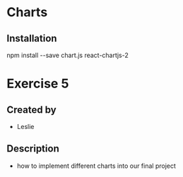 # Charts
## Installation
npm install --save chart.js react-chartjs-2

# Exercise 5
## Created by
- Leslie
## Description
- how to implement different charts into our final project
